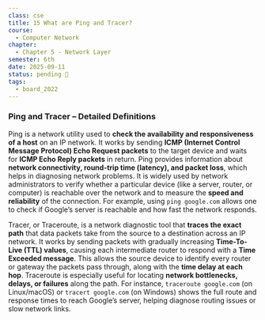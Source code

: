 ```yaml
---
class: cse
title: 15 What are Ping and Tracer?
course:
  - Computer Network
chapter:
  - Chapter 5 - Network Layer
semester: 6th
date: 2025-09-11
status: pending 🛑
tags:
  - board_2022
---
```

### Ping and Tracer – Detailed Definitions

Ping is a network utility used to **check the availability and responsiveness of a host** on an IP network. It works by sending **ICMP (Internet Control Message Protocol) Echo Request packets** to the target device and waits for **ICMP Echo Reply packets** in return. Ping provides information about **network connectivity, round-trip time (latency), and packet loss**, which helps in diagnosing network problems. It is widely used by network administrators to verify whether a particular device (like a server, router, or computer) is reachable over the network and to measure the **speed and reliability** of the connection. For example, using `ping google.com` allows one to check if Google’s server is reachable and how fast the network responds.
  
Tracer, or Traceroute, is a network diagnostic tool that **traces the exact path** that data packets take from the source to a destination across an IP network. It works by sending packets with gradually increasing **Time-To-Live (TTL) values**, causing each intermediate router to respond with a **Time Exceeded message**. This allows the source device to identify every router or gateway the packets pass through, along with the **time delay at each hop**. Traceroute is especially useful for locating **network bottlenecks, delays, or failures** along the path. For instance, `traceroute google.com` (on Linux/macOS) or `tracert google.com` (on Windows) shows the full route and response times to reach Google’s server, helping diagnose routing issues or slow network links.